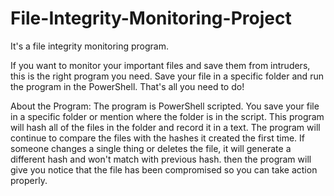 # File-Integrity-Monitoring-Project
It's a file integrity monitoring program.  

If you want to monitor your important files and save them from intruders, this is the right program you need.
Save your file in a specific folder and run the program in the PowerShell. That's all you need to do!

About the Program: 
The program is PowerShell scripted. You save your file in a specific folder or mention where the folder is in the script.
This program will hash all of the files in the folder and record it in a text. The program will continue to compare the files with the hashes it created the first time. If someone changes a single thing or deletes the file, it will generate a different hash and won't match with previous hash. then the program will give you notice that the file has been compromised so you can take action properly.
